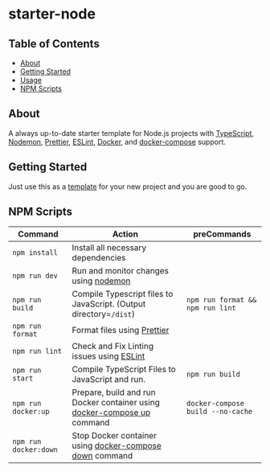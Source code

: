 <!--
 Copyright (c) 2023 Sanjib Kumar Sen <mail@sanjibsen.com>

 This software is released under the MIT License.
 https://opensource.org/licenses/MIT
-->

# starter-node

## Table of Contents

- [About](#about)
- [Getting Started](#getting_started)
- [Usage](#usage)
- [NPM Scripts](#npm_scripts)

## About

A always up-to-date starter template for Node.js projects with [TypeScript](https://www.typescriptlang.org/), [Nodemon](https://npmjs.com/package/nodemon), [Prettier](https://prettier.io), [ESLint](https://eslint.org), [Docker](https://www.docker.com/), and [docker-compose](https://docs.docker.com/compose/) support.

## Getting Started

Just use this as a [template](https://github.com/new?template_name=starter-node&template_owner=sanjib-sen) for your new project and you are good to go.

## NPM Scripts

| **Command**           | **Action**                                                                                                 | **preCommands**                   |
| --------------------- | ---------------------------------------------------------------------------------------------------------- | --------------------------------- |
| `npm install`         | Install all necessary dependencies                                                                         |                                   |
| `npm run dev`         | Run and monitor changes using [nodemon](https://npmjs.com/package/nodemon)                                 |                                   |
| `npm run build`       | Compile Typescript files to JavaScript. (Output directory=`/dist`)                                         | `npm run format && npm run lint`  |
| `npm run format`      | Format files using [Prettier](https://prettier.io)                                                         |                                   |
| `npm run lint`        | Check and Fix Linting issues using [ESLint](https://eslint.org)                                            |                                   |
| `npm run start`       | Compile TypeScript Files to JavaScript and run.                                                            | `npm run build`                   |
| `npm run docker:up`   | Prepare, build and run Docker container using [docker-compose up](https://docs.docker.com/compose) command | `docker-compose build --no-cache` |
| `npm run docker:down` | Stop Docker container using [docker-compose down](https://docs.docker.com/compose) command                 |                                   |
